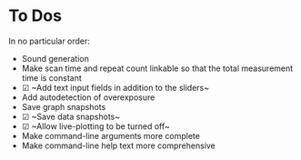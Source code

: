 # To Dos

In no particular order:
 * Sound generation
 * Make scan time and repeat count linkable so that the total measurement
   time is constant
 * &#x2611; ~Add text input fields in addition to the sliders~
 * Add autodetection of overexposure
 * Save graph snapshots
 * &#x2611; ~Save data snapshots~
 * &#x2611; ~Allow live-plotting to be turned off~
 * Make command-line arguments more complete
 * Make command-line help text more comprehensive

